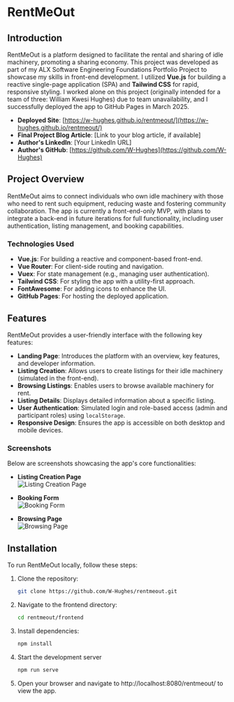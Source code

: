 # RentMeOut

## Introduction

RentMeOut is a platform designed to facilitate the rental and sharing of idle machinery, promoting a sharing economy. This project was developed as part of my ALX Software Engineering Foundations Portfolio Project to showcase my skills in front-end development. I utilized **Vue.js** for building a reactive single-page application (SPA) and **Tailwind CSS** for rapid, responsive styling. I worked alone on this project (originally intended for a team of three: William Kwesi Hughes) due to team unavailability, and I successfully deployed the app to GitHub Pages in March 2025.

- **Deployed Site**: [https://w-hughes.github.io/rentmeout/](https://w-hughes.github.io/rentmeout/)
- **Final Project Blog Article**: [Link to your blog article, if available]
- **Author's LinkedIn**: [Your LinkedIn URL]
- **Author's GitHub**: [https://github.com/W-Hughes](https://github.com/W-Hughes)

## Project Overview

RentMeOut aims to connect individuals who own idle machinery with those who need to rent such equipment, reducing waste and fostering community collaboration. The app is currently a front-end-only MVP, with plans to integrate a back-end in future iterations for full functionality, including user authentication, listing management, and booking capabilities.

### Technologies Used

- **Vue.js**: For building a reactive and component-based front-end.
- **Vue Router**: For client-side routing and navigation.
- **Vuex**: For state management (e.g., managing user authentication).
- **Tailwind CSS**: For styling the app with a utility-first approach.
- **FontAwesome**: For adding icons to enhance the UI.
- **GitHub Pages**: For hosting the deployed application.

## Features

RentMeOut provides a user-friendly interface with the following key features:

- **Landing Page**: Introduces the platform with an overview, key features, and developer information.
- **Listing Creation**: Allows users to create listings for their idle machinery (simulated in the front-end).
- **Browsing Listings**: Enables users to browse available machinery for rent.
- **Listing Details**: Displays detailed information about a specific listing.
- **User Authentication**: Simulated login and role-based access (admin and participant roles) using `localStorage`.
- **Responsive Design**: Ensures the app is accessible on both desktop and mobile devices.

### Screenshots

Below are screenshots showcasing the app's core functionalities:

- **Listing Creation Page**  
  ![Listing Creation Page](screenshots/listing-creation-screenshot.png)

- **Booking Form**  
  ![Booking Form](screenshots/booking-form-screenshot.png)

- **Browsing Page**  
  ![Browsing Page](screenshots/browsing-page-screenshot.png)

## Installation

To run RentMeOut locally, follow these steps:

1. Clone the repository:
   ```bash
   git clone https://github.com/W-Hughes/rentmeout.git
2. Navigate to the frontend directory:
   ```bash
   cd rentmeout/frontend
3. Install dependencies:
   ```bash
   npm install
4. Start the development server
   ```bash
   npm run serve
5. Open your browser and navigate to http://localhost:8080/rentmeout/ to view the app.
